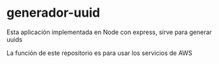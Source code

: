 # generador-uuid

Esta aplicación implementada en Node con express, sirve para generar uuids 

La función de este repositorio es para usar los servicios de AWS
